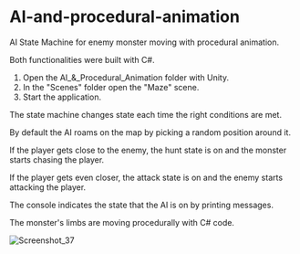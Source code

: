 # AI-and-procedural-animation
AI State Machine for enemy monster moving with procedural animation.

Both functionalities were built with C#.

1. Open the AI_&_Procedural_Animation folder with Unity.
2. In the "Scenes" folder open the "Maze" scene.
3. Start the application.

The state machine changes state each time the right conditions are met.

By default the AI roams on the map by picking a random position around it.

If the player gets close to the enemy, the hunt state is on and the monster starts chasing the player.

If the player gets even closer, the attack state is on and the enemy starts attacking the player.

The console indicates the state that the AI is on by printing messages.

The monster's limbs are moving procedurally with C# code.

![Screenshot_37](https://user-images.githubusercontent.com/129271569/229306651-1e28cad5-23ef-4585-9d1f-fa3a72ba14c4.png)

